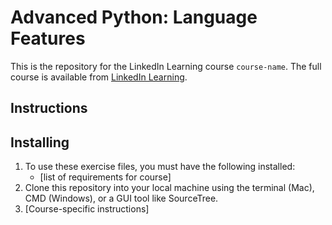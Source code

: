 # Advanced Python: Language Features

This is the repository for the LinkedIn Learning course `course-name`. The full course is available from [LinkedIn Learning][lil-course-url].

## Instructions

## Installing

1. To use these exercise files, you must have the following installed:
    - [list of requirements for course]
2. Clone this repository into your local machine using the terminal (Mac), CMD (Windows), or a GUI tool like SourceTree.
3. [Course-specific instructions]

[0]: # "Replace these placeholder URLs with actual course URLs"
[lil-course-url]: https://www.linkedin.com/learning/
[lil-thumbnail-url]: http://
